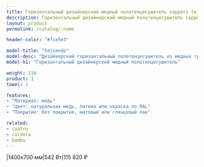 ```yaml
---
title: Горизонтальный дизайнерский медный полотенцесушитель copperi tejiendo. Цены и размеры.
description: Горизонтальный дизайнерский медный полотенцесушитель copperi tejiendo в Москве по цене производителя.
layout: product
permalink: /catalog/:name

header-color: "#fce5e3"

model-title: "tejiendo"
model-desc: "Дизайнерский горизонтальный полотенцесушитель из медных труб. Мы обязательно когда-нибудь придумаем крутое описание для этой модели, но сейчас совсем не до того. Посмотрите пока на картинки, всё и так понятно. А если не понятно, позвоните нам и мы всё расскажем. Или напишите, если не любите звонить."
model-h1: "Горизонтальный дизайнерский медный полотенцесушитель"

weight: 110
product: 1
towel: 1

features:
- "Материал: медь"
- "Цвет: натуральная медь, патина или окраска по RAL"
- "Покрытие: без покрытия, матовый или глянцевый лак"

related:
- cuatro
- caldera
- bambu
---
```

|1400x700 мм|542 Вт|115 820 ₽